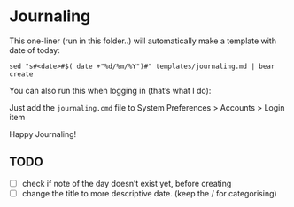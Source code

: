 # Journaling
This one-liner (run in this folder..) will automatically make a template with date of today:

`sed "s#<date>#$( date +"%d/%m/%Y")#" templates/journaling.md | bear create`

You can also run this when logging in (that’s what I do):

Just add the `journaling.cmd` file to System Preferences > Accounts > Login item

Happy Journaling!

## TODO
- [ ] check if note of the day doesn’t exist yet, before creating
- [ ] change the title to more descriptive date. (keep the / for categorising)
